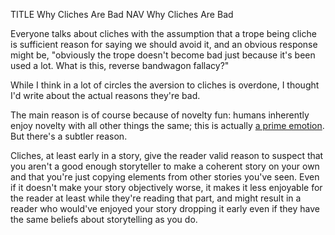 TITLE Why Cliches Are Bad
NAV Why Cliches Are Bad

Everyone talks about cliches with the assumption that a trope being cliche is sufficient reason for saying we should avoid it, and an obvious response might be, "obviously the trope doesn't become bad just because it's been used a lot. What is this, reverse bandwagon fallacy?"

While I think in a lot of circles the aversion to cliches is overdone, I thought I'd write about the actual reasons they're bad.

The main reason is of course because of novelty fun: humans inherently enjoy novelty with all other things the same; this is actually [a prime emotion](/protagonism/emotions). But there's a subtler reason.

Cliches, at least early in a story, give the reader valid reason to suspect that you aren't a good enough storyteller to make a coherent story on your own and that you're just copying elements from other stories you've seen. Even if it doesn't make your story objectively worse, it makes it less enjoyable for the reader at least while they're reading that part, and might result in a reader who would've enjoyed your story dropping it early even if they have the same beliefs about storytelling as you do.
